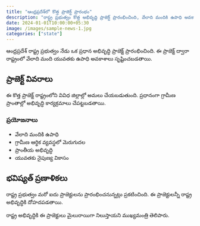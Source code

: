 ```yaml
---
title: "ఆంధ్రప్రదేశ్‌లో కొత్త ప్రాజెక్ట్ ప్రారంభం"
description: "రాష్ట్ర ప్రభుత్వం కొత్త అభివృద్ధి ప్రాజెక్ట్ ప్రారంభించింది, వేలాది మందికి ఉపాధి అవకాశాలు సృష్టించబడతాయి."
date: 2024-01-01T10:00:00+05:30
image: /images/sample-news-1.jpg
categories: ["state"]
---
```


ఆంధ్రప్రదేశ్ రాష్ట్ర ప్రభుత్వం నేడు ఒక ప్రధాన అభివృద్ధి ప్రాజెక్ట్ ప్రారంభించింది. ఈ ప్రాజెక్ట్ ద్వారా రాష్ట్రంలో వేలాది మంది యువతకు ఉపాధి అవకాశాలు సృష్టించబడతాయి.

## ప్రాజెక్ట్ వివరాలు

ఈ కొత్త ప్రాజెక్ట్ రాష్ట్రంలోని వివిధ జిల్లాల్లో అమలు చేయబడుతుంది. ప్రధానంగా గ్రామీణ ప్రాంతాల్లో అభివృద్ధి కార్యక్రమాలు చేపట్టబడతాయి.

### ప్రయోజనాలు

* వేలాది మందికి ఉపాధి
* గ్రామీణ ఆర్థిక వ్యవస్థలో మెరుగుదల
* ప్రాంతీయ అభివృద్ధి
* యువతకు నైపుణ్య వికాసం

## భవిష్యత్ ప్రణాళికలు

రాష్ట్ర ప్రభుత్వం మరో ఐదు ప్రాజెక్టులను ప్రారంభించనున్నట్లు ప్రకటించింది. ఈ ప్రాజెక్టులన్నీ రాష్ట్ర అభివృద్ధికి దోహదపడతాయి.

రాష్ట్ర అభివృద్ధికి ఈ ప్రాజెక్టులు మైలురాయిగా నిలుస్తాయని ముఖ్యమంత్రి తెలిపారు.
